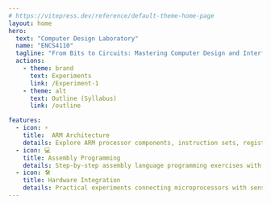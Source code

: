 ```yaml
---
# https://vitepress.dev/reference/default-theme-home-page
layout: home
hero:
  text: "Computer Design Laboratory"
  name: "ENCS4110"
  tagline: "From Bits to Circuits: Mastering Computer Design and Interfacing"
  actions:
    - theme: brand
      text: Experiments
      link: /Experiment-1
    - theme: alt
      text: Outline (Syllabus)
      link: /outline 

features:
  - icon: ⚡
    title:  ARM Architecture
    details: Explore ARM processor components, instruction sets, registers, and operating modes through structured lab exercises
  - icon: 💻
    title: Assembly Programming
    details: Step-by-step assembly language programming exercises with visual execution flow and register state monitoring
  - icon: 🛠️
    title: Hardware Integration
    details: Practical experiments connecting microprocessors with sensors, displays, and peripheral devices
---
```


